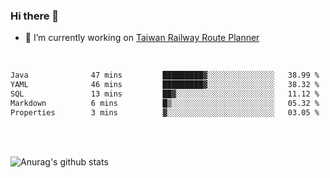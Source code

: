 ### Hi there 👋

- 🔭 I’m currently working on [Taiwan Railway Route Planner](https://github.com/Taiwan-Railway-Route-Planner)

<br/>

<!--START_SECTION:waka-->

```txt
Java              47 mins         █████████▓░░░░░░░░░░░░░░░   38.99 %
YAML              46 mins         █████████▓░░░░░░░░░░░░░░░   38.32 %
SQL               13 mins         ██▓░░░░░░░░░░░░░░░░░░░░░░   11.12 %
Markdown          6 mins          █▒░░░░░░░░░░░░░░░░░░░░░░░   05.32 %
Properties        3 mins          ▓░░░░░░░░░░░░░░░░░░░░░░░░   03.05 %
```

<!--END_SECTION:waka-->

<br/>
<br/>

![Anurag's github stats](https://github-readme-stats.vercel.app/api?username=DepickereSven&show_icons=true&theme=tokyonight)



<!--
**DepickereSven/DepickereSven** is a ✨ _special_ ✨ repository because its `README.md` (this file) appears on your GitHub profile.

Here are some ideas to get you started:

- 🔭 I’m currently working on ...
- 🌱 I’m currently learning ...
- 👯 I’m looking to collaborate on ...
- 🤔 I’m looking for help with ...
- 💬 Ask me about ...
- 📫 How to reach me: ...
- 😄 Pronouns: ...
- ⚡ Fun fact: ...
-->
